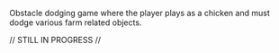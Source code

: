 Obstacle dodging game where the player plays as a chicken and must dodge various farm related objects.

// STILL IN PROGRESS //
